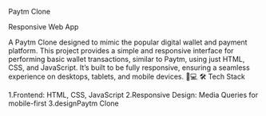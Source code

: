 
Paytm Clone 

Responsive Web App

A Paytm Clone designed to mimic the popular digital wallet and payment platform. This project provides a simple and responsive interface for performing basic wallet transactions, similar to Paytm, using just HTML, CSS, and JavaScript. It’s built to be fully responsive, ensuring a seamless experience on desktops, tablets, and mobile devices.
📱💻
🛠 Tech Stack

1.Frontend: HTML, CSS, JavaScript
2.Responsive Design: Media  Queries for mobile-first 3.designPaytm Clone
